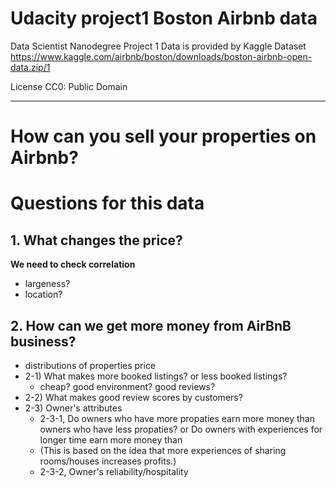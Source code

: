 # Udacity project1 Boston Airbnb data

Data Scientist Nanodegree Project 1
Data is provided by Kaggle Dataset https://www.kaggle.com/airbnb/boston/downloads/boston-airbnb-open-data.zip/1

License CC0: Public Domain

---
# How can you sell your properties on Airbnb?
# Questions for this data
## 1. What changes the price?
**We need to check correlation**
- largeness?
- location?

## 2. How can we get more money from AirBnB business?
 - distributions of properties price
 - 2-1) What makes more booked listings? or less booked listings?
     - cheap? good environment? good reviews?
 - 2-2) What makes good review scores by customers?
 - 2-3) Owner's attributes
     - 2-3-1, Do owners who have more propaties earn more money than owners who have less propaties? or Do owners with experiences for longer time earn more money than 
      - (This is based on the idea that more experiences of sharing rooms/houses increases profits.)
     - 2-3-2, Owner's reliability/hospitality
